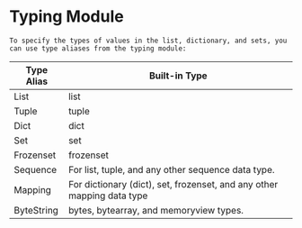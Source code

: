 # Typing Module
    To specify the types of values in the list, dictionary, and sets, you can use type aliases from the typing module:
|Type Alias|Built-in Type|
|--|--|
List|	list
Tuple|	tuple
Dict|	dict
Set|	set
Frozenset|	frozenset
Sequence|	For list, tuple, and any other sequence data type.
Mapping|	For dictionary (dict), set, frozenset, and any other mapping data type
ByteString|	bytes, bytearray, and memoryview types.